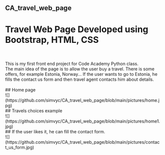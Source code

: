## CA_travel_web_page

# Travel Web Page Developed using Bootstrap, HTML, CSS
<br />
<br />
This is my first front end project for Code Academy Python class. 
<br />
The main idea of the page is to allow the user buy a travel. There is some offers, for example Estonia, Norway... If the user wants to go to Estonia, he fills the contact us form and then travel agent contacts him about details.
<br />
<br />
## Home page
<br />
![](https://github.com/simvyc/CA_travel_web_page/blob/main/pictures/home.jpg)
<br />
## Travels choices example
<br />
![](https://github.com/simvyc/CA_travel_web_page/blob/main/pictures/home1.jpg)
<br />
## If the user likes it, he can fill the contact form.
<br />
![](https://github.com/simvyc/CA_travel_web_page/blob/main/pictures/contact_us_form.jpg)
<br />
